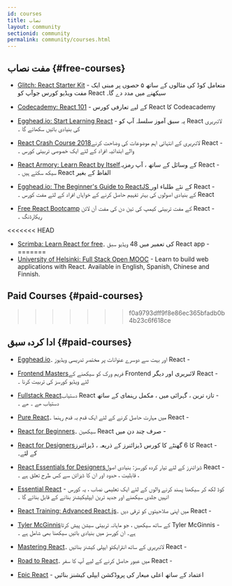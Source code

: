 ```yaml
---
id: courses
title: نصاب
layout: community
sectionid: community
permalink: community/courses.html
---
```


## مفت نصاب {#free-courses}


- [Glitch: React Starter Kit](https://glitch.com/glimmer/post/react-starter-kit/) - متعامل کوڈ کی مثالوں کے ساتھ ۵ حصوں پر مبنی ایک مفت ویڈیو کورس جوآپ کو React سیکھنے میں مدد دے گا۔

- [Codecademy: React 101](https://www.codecademy.com/learn/react-101) - <span dir="rtl">Codeacademy کا React کے لیے  تعارفی کورس </span>

- [Egghead.io: Start Learning React](https://egghead.io/courses/start-learning-react) - یہ سبق آموز سلسلہ آپ کو React  لائبریری کی بنیادی باتیں سکھائے گا ۔  

- [React Crash Course 2018](https://www.youtube.com/watch?v=Ke90Tje7VS0)<span dir="rtl"> - React لائبریری کے انتہائی اہم موضوعات کی وضاحت کرنے والے ابتدائیہ افراد کے لئے ایک خصوصی تربیتی کورس ۔</span>

- [React Armory: Learn React by Itself](https://reactarmory.com/guides/learn-react-by-itself)<span dir="rtl"> - React کے وسائل کے ساتھ ، آپ رمزيہ الفاظ  کے بغیر React سیکھ سکتے ہیں ۔</span>

- [Egghead.io: The Beginner's Guide to ReactJS ](https://egghead.io/courses/the-beginner-s-guide-to-reactjs)<span dir='rtl'> - React کے نئے طلباء اور React کے بنیادی اصولوں کی بہتر تفہیم حاصل کرنے کے خواہاں افراد کے لئے مفت کورس ۔</span>

- [Free React Bootcamp](https://tylermcginnis.com/free-react-bootcamp/) <span dir='rtl'> - React کے مفت تربیتی کیمپ کی تین دن کی مفت آن لائن ریکارڈنگ ۔</span>

<<<<<<< HEAD
- [Scrimba: Learn React for free](https://scrimba.com/g/glearnreact)<span dir='rtl'> - React app کی تعمیر میں 48 ویڈیو سبق ۔</span>
=======
- [University of Helsinki: Full Stack Open MOOC](https://fullstackopen.com/en/) - Learn to build web applications with React. Available in English, Spanish, Chinese and Finnish.


## Paid Courses {#paid-courses}
>>>>>>> f0a9793dff9f8e86ec365bfadb0b4b23c6f618ce

## ادا کردہ سبق {#paid-courses}

- [Egghead.io](https://egghead.io/browse/frameworks/react)<span dir="rtl"> - React اور بہت سے دوسرے عنوانات پر مختصر تدریسی ویڈیوز ۔</span>

- [Frontend Masters](https://frontendmasters.com/courses/)<span dir='rtl'> - React لائبریری اور دیگر Frontend فریم ورک کو سیکھنے کے لئے ویڈیو کورسز کی تربیت کرنا ۔</span>

- [Fullstack React](https://www.fullstackreact.com/)<span dir='rtl'> - تازہ ترین ، گہرائی میں ، مکمل رہنمای کے ساتھ React دستیاب ھے ۔</span> دستیاب ھے ۔

- [Pure React](https://daveceddia.com/pure-react/)<span dir="rtl"> - React میں مہارت حاصل کرنے کے لئے ایک قدم بہ قدم رہنما ۔</span>

- [React for Beginners](https://reactforbeginners.com/)<span dir="rtl"> - صرف چند دن میں React سیکھین ۔</span>
 
- [React for Designers](https://designcode.io/react)<span dir="rtl"> - React کا 6 گھنٹے کا کورس ڈیزائنرز کے ذریعہ ، ڈیزائنرز کے لئے۔</span>

- [React Essentials for Designers](https://learnreact.design)<span dir='rtl'> - React
ڈیزائنرز کے لئے تیار کردہ کورسز: بنیادی اصول ، قابلیت ، حدود اور ان کا ڈیزائن سے کس طرح تعلق ہے ۔</span>
 
- [Essential React](https://learnreact.com/lessons/2018-essential-react-1-overview) - کوڈ لکھ کر سیکھنا پسند کرنے والوں کے لئے ایک تعلیمی نصاب ، یہ کورس انہیں جلدی سیکھنے اور جدید ترین ایپلیکیشنز بنانے کے قابل بنائے گا ۔


- [React Training: Advanced React.js](https://courses.reacttraining.com/p/advanced-react)<span dir='rtl'> - React میں اپنی صلاحیتوں کو ترقی دیں ۔</span>

- [Tyler McGinnis](https://tylermcginnis.com/courses)<span dir='rtl'> - Tyler McGinnis کے ساتھ سیکھیں ، جو ماہانہ تربیتی سیشن پیش کرتا ہے۔ ان کورسز میں بنیادی باتیں سیکھنا بھی  شامل ہے ۔</span>

- [Mastering React](https://codewithmosh.com/p/mastering-react/)<span dir='rtl'> - React لائبریری کے ساتھ انٹرایکٹو ایپلی کیشنز بنائیں ۔</span>

- [Road to React](https://www.roadtoreact.com/)<span dir='rtl'> - React میں عبور حاصل کرنے کے لیے آپ کا سفر ۔</span>

- [Epic React](https://epicreact.dev/) - <span dir='rtl'>اعتماد کے ساتھ اعلی میعار کی پروڈکشن ایپلی کیشنز بنائیں</span> 
